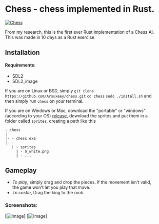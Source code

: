 # Chess - chess implemented in Rust.

[![Chess](https://img.shields.io/badge/Chess-v0.3.0-green.svg)]()

From my research, this is the first ever Rust implementation of a Chess AI. This was made in 10 days as a Rust exercise.

## Installation
#### Requirements:
- SDL2
- SDL2_image

If you are on Linux or BSD, simply
`git clone https://github.com/Arsukeey/chess.git`
`cd chess`
`sudo ./install.sh`
and then simply run `chess` on your terminal.

If you are on Windows or Mac, 
download the "portable" or "windows" (according to your OS) [release](https://github.com/Arsukeey/chess/releases), download the sprites and put them in a folder called `sprites`, creating a path like this
```
- chess
|
|- - chess.exe
|- -
   | - sprites
     | - b_white.png
     | - ...
```

## Gameplay
- *To play*, simply drag and drop the pieces. If the movement isn't valid, the game won't let you play that move.
- *To castle*, Drag the king to the rook.

### Screenshots:
[![Image](https://imgur.com/BThE07k.png)]
[![Image](https://imgur.com/kOuPjfU.png)]
